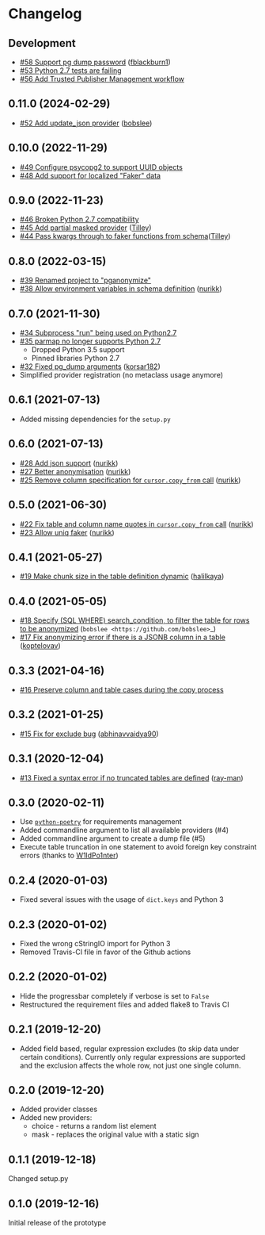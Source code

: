 # Changelog

## Development

* [#58 Support pg dump password](https://github.com/rheinwerk-verlag/pganonymize/pull/58) ([fblackburn1](https://github.com/fblackburn1))
* [#53 Python 2.7 tests are failing](https://github.com/rheinwerk-verlag/pganonymize/issues/53)
* [#56 Add Trusted Publisher Management workflow](https://github.com/rheinwerk-verlag/pganonymize/issues/56)

## 0.11.0 (2024-02-29)

* [#52 Add update_json provider](https://github.com/rheinwerk-verlag/pganonymize/pull/52) ([bobslee](https://github.com/bobslee))

## 0.10.0 (2022-11-29)

* [#49 Configure psycopg2 to support UUID objects](https://github.com/rheinwerk-verlag/pganonymize/pull/49)
* [#48 Add support for localized "Faker" data](https://github.com/rheinwerk-verlag/pganonymize/pull/48)

## 0.9.0 (2022-11-23)

* [#46 Broken Python 2.7 compatibility](https://github.com/rheinwerk-verlag/pganonymize/pull/46)
* [#45 Add partial masked provider](https://github.com/rheinwerk-verlag/pganonymize/pull/45) ([Tilley](https://github.com/Tilley/))
* [#44 Pass kwargs through to faker functions from schema](https://github.com/rheinwerk-verlag/pganonymize/pull/44)([Tilley](https://github.com/Tilley>))

## 0.8.0 (2022-03-15)

* [#39 Renamed project to "pganonymize"](https://github.com/rheinwerk-verlag/pganonymize/issues/39)
* [#38 Allow environment variables in schema definition](https://github.com/rheinwerk-verlag/pganonymize/pull/38) ([nurikk](https://github.com/nurikk))

## 0.7.0 (2021-11-30)

* [#34 Subprocess "run" being used on Python2.7](https://github.com/rheinwerk-verlag/pganonymize/issues/34)
* [#35 parmap no longer supports Python 2.7](https://github.com/rheinwerk-verlag/pganonymize/issues/35)
  * Dropped Python 3.5 support
  * Pinned libraries Python 2.7
* [#32 Fixed pg_dump arguments](https://github.com/rheinwerk-verlag/pganonymize/pull/32) ([korsar182](https://github.com/korsar182))
* Simplified provider registration (no metaclass usage anymore)

## 0.6.1 (2021-07-13)

* Added missing dependencies for the `setup.py`

## 0.6.0 (2021-07-13)

* [#28 Add json support](https://github.com/rheinwerk-verlag/pganonymize/pull/25) ([nurikk](https://github.com/nurikk))
* [#27 Better anonymisation](https://github.com/rheinwerk-verlag/pganonymize/pull/25) ([nurikk](https://github.com/nurikk))
* [#25 Remove column specification for `cursor.copy_from` call](https://github.com/rheinwerk-verlag/pganonymize/pull/25) ([nurikk](https://github.com/nurikk))

## 0.5.0 (2021-06-30)

* [#22 Fix table and column name quotes in `cursor.copy_from` call](https://github.com/rheinwerk-verlag/pganonymize/pull/22) ([nurikk](https://github.com/nurikk))
* [#23 Allow uniq faker](https://github.com/rheinwerk-verlag/pganonymize/pull/23) ([nurikk](https://github.com/nurikk))

## 0.4.1 (2021-05-27)

* [#19 Make chunk size in the table definition dynamic](https://github.com/rheinwerk-verlag/pganonymize/pull/19) ([halilkaya](https://github.com/halilkaya))

## 0.4.0 (2021-05-05)

* [#18 Specify (SQL WHERE) search_condition, to filter the table for rows to be anonymized](https://github.com/rheinwerk-verlag/pganonymize/pull/18) (`bobslee <https://github.com/bobslee>`_)
* [#17 Fix anonymizing error if there is a JSONB column in a table](https://github.com/rheinwerk-verlag/pganonymize/pull/17) ([koptelovav](https://github.com/koptelovav))

## 0.3.3 (2021-04-16)

* [#16 Preserve column and table cases during the copy process](https://github.com/rheinwerk-verlag/pganonymize/issues/16)

## 0.3.2 (2021-01-25)

* [#15 Fix for exclude bug](https://github.com/rheinwerk-verlag/pganonymize/pull/15) ([abhinavvaidya90](https://github.com/abhinavvaidya90))

## 0.3.1 (2020-12-04)

* [#13 Fixed a syntax error if no truncated tables are defined](https://github.com/rheinwerk-verlag/pganonymize/pull/13) ([ray-man](https://github.com/ray-man))

## 0.3.0 (2020-02-11)

* Use [`python-poetry`](https://github.com/python-poetry/poetry) for requirements management
* Added commandline argument to list all available providers (#4)
* Added commandline argument to create a dump file (#5)
* Execute table truncation in one statement to avoid foreign key constraint errors (thanks to [W1ldPo1nter](https://github.com/W1ldPo1nter))

## 0.2.4 (2020-01-03)

* Fixed several issues with the usage of ``dict.keys`` and Python 3

## 0.2.3 (2020-01-02)

* Fixed the wrong cStringIO import for Python 3
* Removed Travis-CI file in favor of the Github actions

## 0.2.2 (2020-01-02)

* Hide the progressbar completely if verbose is set to ``False``
* Restructured the requirement files and added flake8 to Travis CI

## 0.2.1 (2019-12-20)

* Added field based, regular expression excludes (to skip data under certain conditions).
  Currently only regular expressions are supported and the exclusion affects the whole row,
  not just one single column.

## 0.2.0 (2019-12-20)

* Added provider classes
* Added new providers:
  * choice - returns a random list element
  * mask - replaces the original value with a static sign

## 0.1.1 (2019-12-18)

Changed setup.py

## 0.1.0 (2019-12-16)

Initial release of the prototype
